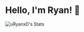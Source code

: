 # Hello, I'm Ryan! 👋

![uRyanxD's Stats](https://github-readme-stats.vercel.app/api?username=uRyanxD&theme=dracula&show_icons=true&hide_border=true&count_private=true)
